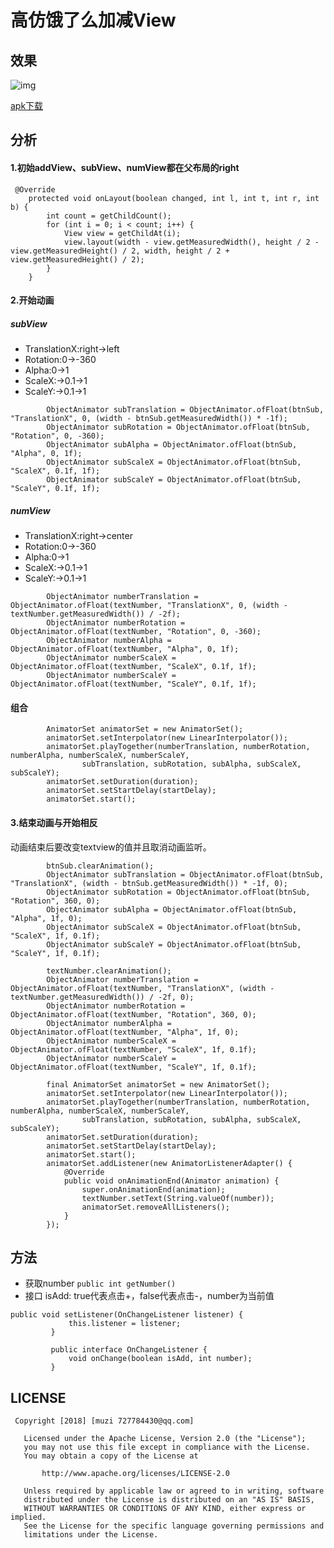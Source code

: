 # 高仿饿了么加减View

## 效果
![img](https://github.com/mzyq/NumberView/blob/c820e0f5a42b8d15be82d4c0b62bbd339670bb8b/img/preview.gif)

[apk下载](https://fir.im/8js6)

## 分析
#### 1.初始addView、subView、numView都在父布局的right
```
 @Override
    protected void onLayout(boolean changed, int l, int t, int r, int b) {
        int count = getChildCount();
        for (int i = 0; i < count; i++) {
            View view = getChildAt(i);
            view.layout(width - view.getMeasuredWidth(), height / 2 - view.getMeasuredHeight() / 2, width, height / 2 + view.getMeasuredHeight() / 2);
        }
    }
```
#### 2.开始动画

##### subView
* TranslationX:right->left
* Rotation:0->-360
* Alpha:0->1
* ScaleX:->0.1->1
* ScaleY:->0.1->1
```
        ObjectAnimator subTranslation = ObjectAnimator.ofFloat(btnSub, "TranslationX", 0, (width - btnSub.getMeasuredWidth()) * -1f);
        ObjectAnimator subRotation = ObjectAnimator.ofFloat(btnSub, "Rotation", 0, -360);
        ObjectAnimator subAlpha = ObjectAnimator.ofFloat(btnSub, "Alpha", 0, 1f);
        ObjectAnimator subScaleX = ObjectAnimator.ofFloat(btnSub, "ScaleX", 0.1f, 1f);
        ObjectAnimator subScaleY = ObjectAnimator.ofFloat(btnSub, "ScaleY", 0.1f, 1f);
```

##### numView
* TranslationX:right->center
* Rotation:0->-360
* Alpha:0->1
* ScaleX:->0.1->1
* ScaleY:->0.1->1
```
        ObjectAnimator numberTranslation = ObjectAnimator.ofFloat(textNumber, "TranslationX", 0, (width - textNumber.getMeasuredWidth()) / -2f);
        ObjectAnimator numberRotation = ObjectAnimator.ofFloat(textNumber, "Rotation", 0, -360);
        ObjectAnimator numberAlpha = ObjectAnimator.ofFloat(textNumber, "Alpha", 0, 1f);
        ObjectAnimator numberScaleX = ObjectAnimator.ofFloat(textNumber, "ScaleX", 0.1f, 1f);
        ObjectAnimator numberScaleY = ObjectAnimator.ofFloat(textNumber, "ScaleY", 0.1f, 1f);
```

#### 组合
```
        AnimatorSet animatorSet = new AnimatorSet();
        animatorSet.setInterpolator(new LinearInterpolator());
        animatorSet.playTogether(numberTranslation, numberRotation, numberAlpha, numberScaleX, numberScaleY,
                subTranslation, subRotation, subAlpha, subScaleX, subScaleY);
        animatorSet.setDuration(duration);
        animatorSet.setStartDelay(startDelay);
        animatorSet.start();
```


#### 3.结束动画与开始相反
动画结束后要改变textview的值并且取消动画监听。
```
        btnSub.clearAnimation();
        ObjectAnimator subTranslation = ObjectAnimator.ofFloat(btnSub, "TranslationX", (width - btnSub.getMeasuredWidth()) * -1f, 0);
        ObjectAnimator subRotation = ObjectAnimator.ofFloat(btnSub, "Rotation", 360, 0);
        ObjectAnimator subAlpha = ObjectAnimator.ofFloat(btnSub, "Alpha", 1f, 0);
        ObjectAnimator subScaleX = ObjectAnimator.ofFloat(btnSub, "ScaleX", 1f, 0.1f);
        ObjectAnimator subScaleY = ObjectAnimator.ofFloat(btnSub, "ScaleY", 1f, 0.1f);

        textNumber.clearAnimation();
        ObjectAnimator numberTranslation = ObjectAnimator.ofFloat(textNumber, "TranslationX", (width - textNumber.getMeasuredWidth()) / -2f, 0);
        ObjectAnimator numberRotation = ObjectAnimator.ofFloat(textNumber, "Rotation", 360, 0);
        ObjectAnimator numberAlpha = ObjectAnimator.ofFloat(textNumber, "Alpha", 1f, 0);
        ObjectAnimator numberScaleX = ObjectAnimator.ofFloat(textNumber, "ScaleX", 1f, 0.1f);
        ObjectAnimator numberScaleY = ObjectAnimator.ofFloat(textNumber, "ScaleY", 1f, 0.1f);

        final AnimatorSet animatorSet = new AnimatorSet();
        animatorSet.setInterpolator(new LinearInterpolator());
        animatorSet.playTogether(numberTranslation, numberRotation, numberAlpha, numberScaleX, numberScaleY,
                subTranslation, subRotation, subAlpha, subScaleX, subScaleY);
        animatorSet.setDuration(duration);
        animatorSet.setStartDelay(startDelay);
        animatorSet.start();
        animatorSet.addListener(new AnimatorListenerAdapter() {
            @Override
            public void onAnimationEnd(Animator animation) {
                super.onAnimationEnd(animation);
                textNumber.setText(String.valueOf(number));
                animatorSet.removeAllListeners();
            }
        });
```

## 方法
* 获取number
```public int getNumber()```
* 接口 isAdd: true代表点击+，false代表点击-，number为当前值
```
public void setListener(OnChangeListener listener) {
             this.listener = listener;
         }

         public interface OnChangeListener {
             void onChange(boolean isAdd, int number);
         }
```

## LICENSE
```
 Copyright [2018] [muzi 727784430@qq.com]

   Licensed under the Apache License, Version 2.0 (the "License");
   you may not use this file except in compliance with the License.
   You may obtain a copy of the License at

       http://www.apache.org/licenses/LICENSE-2.0

   Unless required by applicable law or agreed to in writing, software
   distributed under the License is distributed on an "AS IS" BASIS,
   WITHOUT WARRANTIES OR CONDITIONS OF ANY KIND, either express or implied.
   See the License for the specific language governing permissions and
   limitations under the License.
```
